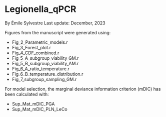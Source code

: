 # Legionella_qPCR
By Émile Sylvestre
Last update: December, 2023

Figures from the manuscript were generated using:
- Fig_2_Parametric_models.r
- Fig_3_Forest_plot.r
- Fig_4_CDF_combined.r
- Fig_5_A_subgroup_viability_GM.r
- Fig_5_B_subgroup_viability_AM.r
- Fig_6_A_ratio_temperature.r
- Fig_6_B_temperature_distribution.r
- Fig_7_subgroup_sampling_GM.r

For model selection, the marginal deviance information criterion (mDIC) has been calculated with:
- Sup_Mat_mDIC_PGA
- Sup_Mat_mDIC_PLN_LeCo
